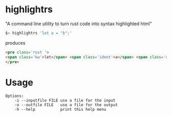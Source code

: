 highlightrs
===========

"A command line utility to turn rust code into syntax highlighted html"

```bash
$> highlightrs 'let a = "b";'
```
produces
```html
<pre class='rust '>
<span class='kw'>let</span> <span class='ident'>a</span> <span class='op'>=</span> <span class='string'>&quot;b&quot;</span>;
</pre>
```

# Usage
```
Options:
    -i --inputfile FILE use a file for the input
    -o --outfile FILE   use a file for the output
    -h --help           print this help menu
```
